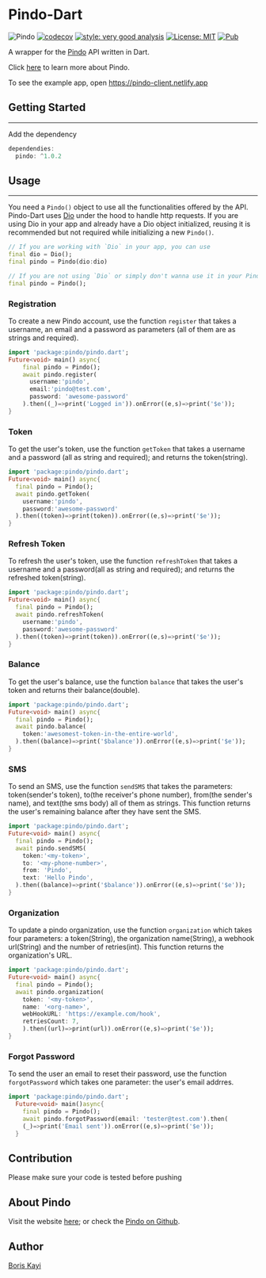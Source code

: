 # Pindo-Dart

![Pindo](https://github.com/silverhairs/pindo-dart/actions/workflows/main.yml/badge.svg)
[![codecov](https://codecov.io/gh/silverhairs/pindo_client/branch/main/graph/badge.svg)](https://codecov.io/gh/silverhairs/pindo-dart)
[![style: very good analysis](https://img.shields.io/badge/style-very_good_analysis-B22C89.svg)](https://pub.dev/packages/very_good_analysis)
[![License: MIT](https://img.shields.io/badge/License-MIT-yellow.svg)](https://opensource.org/licenses/MIT)
[![Pub](https://img.shields.io/pub/v/pindo.svg?style=flat-square)](https://pub.dartlang.org/packages/pindo)

A wrapper for the [Pindo](pindo.io) API written in Dart.

Click [here](https://www.pindo.io) to learn more about Pindo.

To see the example app, open https://pindo-client.netlify.app

## Getting Started

---

Add the dependency

```dart
dependendies:
  pindo: ^1.0.2
```

## Usage

---

You need a `Pindo()` object to use all the functionalities offered by the API.
Pindo-Dart uses [Dio](https://pub.dev/packages/dio) under the hood to handle http requests. If you are using Dio in your app and already have a Dio object initialized, reusing it is recommended but not required while initializing a new `Pindo()`.

```dart
// If you are working with `Dio` in your app, you can use
final dio = Dio();
final pindo = Pindo(dio:dio)

// If you are not using `Dio` or simply don't wanna use it in your Pindo object, use
final pindo = Pindo();
```

### Registration

To create a new Pindo account, use the function `register` that takes a username, an email and a password as parameters (all of them are as strings and required).

```dart
import 'package:pindo/pindo.dart';
Future<void> main() async{
    final pindo = Pindo();
    await pindo.register(
      username:'pindo',
      email:'pindo@test.com',
      password: 'awesome-password'
    ).then((_)=>print('Logged in')).onError((e,s)=>print('$e'));
}
```

### Token

To get the user's token, use the function `getToken` that takes a username and a password (all as string and required); and returns the token(string).

```dart
import 'package:pindo/pindo.dart';
Future<void> main() async{
  final pindo = Pindo();
  await pindo.getToken(
    username:'pindo',
    password:'awesome-password'
  ).then((token)=>print(token)).onError((e,s)=>print('$e'));
}
```

### Refresh Token

To refresh the user's token, use the function `refreshToken` that takes a username and a password(all as string and required); and returns the refreshed token(string).

```dart
import 'package:pindo/pindo.dart';
Future<void> main() async{
  final pindo = Pindo();
  await pindo.refreshToken(
    username:'pindo',
    password:'awesome-password'
  ).then((token)=>print(token)).onError((e,s)=>print('$e'));
}
```

### Balance

To get the user's balance, use the function `balance` that takes the user's token and returns their balance(double).

```dart
import 'package:pindo/pindo.dart';
Future<void> main() async{
  final pindo = Pindo();
  await pindo.balance(
    token:'awesomest-token-in-the-entire-world',
  ).then((balance)=>print('$balance')).onError((e,s)=>print('$e'));
}
```

### SMS

To send an SMS, use the function `sendSMS` that takes the parameters: token(sender's token), to(the receiver's phone number), from(the sender's name), and text(the sms body) all of them as strings. This function returns the user's remaining balance after they have sent the SMS.

```dart
import 'package:pindo/pindo.dart';
Future<void> main() async{
  final pindo = Pindo();
  await pindo.sendSMS(
    token:'<my-token>',
    to: '<my-phone-number>',
    from: 'Pindo',
    text: 'Hello Pindo',
  ).then((balance)=>print('$balance')).onError((e,s)=>print('$e'));
}
```

### Organization

To update a pindo organization, use the function `organization` which takes four parameters: a token(String), the organization name(String), a webhook url(String) and the number of retries(int). This function returns the organization's URL.

```dart
import 'package:pindo/pindo.dart';
Future<void> main() async{
  final pindo = Pindo();
  await pindo.organization(
    token: '<my-token>',
    name: '<org-name>',
    webHookURL: 'https://example.com/hook',
    retriesCount: 7,
    ).then((url)=>print(url)).onError((e,s)=>print('$e'));
}
```

### Forgot Password

To send the user an email to reset their password, use the function `forgotPassword` which takes one parameter: the user's email addrres.

```dart
import 'package:pindo/pindo.dart';
  Future<void> main()async{
    final pindo = Pindo();
    await pindo.forgotPassword(email: 'tester@test.com').then(
    (_)=>print('Email sent')).onError((e,s)=>print('$e'));
  }
```

## Contribution

Please make sure your code is tested before pushing

## About Pindo

Visit the website [here](https://pindo.io); or check the [Pindo on Github](https://github.com/pindoio).

## Author

[Boris Kayi](https://github.com/silverhairs)
